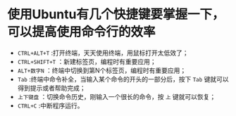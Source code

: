 # 使用Ubuntu有几个快捷键要掌握一下，可以提高使用命令行的效率
* ```CTRL+ALT+T``` :打开终端，天天使用终端，用鼠标打开太低效了；
* ```CTRL+SHIFT+T``` ：新建标签页，编程时有重要应用；
* ```ALT+数字N``` ：终端中切换到第N个标签页，编程时有重要应用；
* ```Tab``` :终端中命令补全，当输入某个命令的开头的一部分后，按下 ```Tab``` 键就可以得到提示或者帮助完成；
* ```上下键盘``` ：切换命令历史，刚输入一个很长的命令，按 ```上``` 键就可以恢复；
* ```CTRL+C``` :中断程序运行。